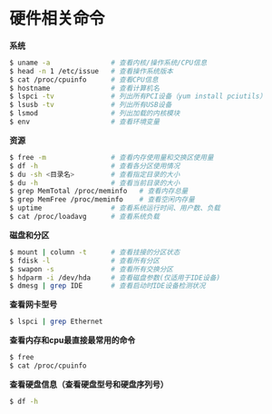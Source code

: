 # 硬件相关命令

**系统**

```bash
$ uname -a               # 查看内核/操作系统/CPU信息
$ head -n 1 /etc/issue   # 查看操作系统版本
$ cat /proc/cpuinfo      # 查看CPU信息
$ hostname               # 查看计算机名
$ lspci -tv              # 列出所有PCI设备（yum install pciutils）
$ lsusb -tv              # 列出所有USB设备
$ lsmod                  # 列出加载的内核模块
$ env                    # 查看环境变量  
```

**资源**

```bash
$ free -m                # 查看内存使用量和交换区使用量
$ df -h                  # 查看各分区使用情况
$ du -sh <目录名>         # 查看指定目录的大小
$ du -h                  # 查看当前目录的大小
$ grep MemTotal /proc/meminfo   # 查看内存总量
$ grep MemFree /proc/meminfo    # 查看空闲内存量
$ uptime                 # 查看系统运行时间、用户数、负载
$ cat /proc/loadavg      # 查看系统负载
```

**磁盘和分区**

```bash
$ mount | column -t      # 查看挂接的分区状态
$ fdisk -l               # 查看所有分区
$ swapon -s              # 查看所有交换分区
$ hdparm -i /dev/hda     # 查看磁盘参数(仅适用于IDE设备)
$ dmesg | grep IDE       # 查看启动时IDE设备检测状况
```

**查看网卡型号**

```bash
$ lspci | grep Ethernet  
```

**查看内存和cpu最直接最常用的命令**

```bash
$ free
$ cat /proc/cpuinfo   
```

**查看硬盘信息（查看硬盘型号和硬盘序列号）**

```bash
$ df -h  
```

